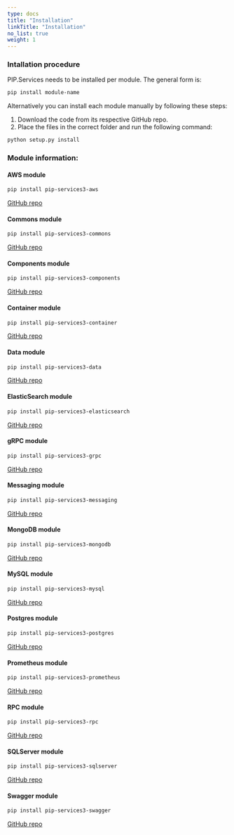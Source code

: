 ```yaml
---
type: docs
title: "Installation"
linkTitle: "Installation" 
no_list: true
weight: 1
---
```


### Intallation procedure

PIP.Services needs to be installed per module. The general form is:

```bash
pip install module-name
```

Alternatively you can install each module manually by following these steps:

1. Download the code from its respective GitHub repo.
2. Place the files in the correct folder and run the following command:
    
```bash
python setup.py install
```

### Module information:

#### AWS module

```bash
pip install pip-services3-aws
```
[GitHub repo](https://github.com/pip-services3-python/pip-services3-aws-python)

#### Commons module

```bash
pip install pip-services3-commons
```
[GitHub repo](https://github.com/pip-services3-python/pip-services3-commons-python)

#### Components module 
```bash
pip install pip-services3-components
```
[GitHub repo](https://github.com/pip-services3-python/pip-services3-components-python)

#### Container module
```bash
pip install pip-services3-container
```
[GitHub repo](https://github.com/pip-services3-python/pip-services3-container-python)

#### Data module
```bash
pip install pip-services3-data
```
[GitHub repo](https://github.com/pip-services3-python/pip-services3-data-python)

#### ElasticSearch module
```bash
pip install pip-services3-elasticsearch
```
[GitHub repo](https://github.com/pip-services3-python/pip-services3-elasticsearch-python)

#### gRPC module
```bash
pip install pip-services3-grpc
```
[GitHub repo](https://github.com/pip-services3-python/pip-services3-grpc-python)

#### Messaging module
```bash
pip install pip-services3-messaging
```
[GitHub repo](https://github.com/pip-services3-python/pip-services3-messaging-python)

#### MongoDB module
```bash
pip install pip-services3-mongodb
```
[GitHub repo](https://github.com/pip-services3-python/pip-services3-mongodb-python)

#### MySQL module
```bash
pip install pip-services3-mysql
```
[GitHub repo](https://github.com/pip-services3-python/pip-services3-mysql-python)

#### Postgres module
```bash
pip install pip-services3-postgres
```
[GitHub repo](https://github.com/pip-services3-python/pip-services3-postgres-python)

#### Prometheus module
```bash
pip install pip-services3-prometheus
```
[GitHub repo](https://github.com/pip-services3-python/pip-services3-prometheus-python)

#### RPC module
```bash
pip install pip-services3-rpc
```
[GitHub repo](https://github.com/pip-services3-python/pip-services3-rpc-python)

#### SQLServer module
```bash
pip install pip-services3-sqlserver
```
[GitHub repo](https://github.com/pip-services3-python/pip-services3-sqlserver-python)


#### Swagger module
```bash
pip install pip-services3-swagger
```
[GitHub repo](https://github.com/pip-services3-python/pip-services3-swagger-pyth0on)
